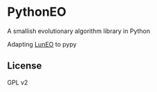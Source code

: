# PythonEO
A smallish evolutionary algorithm library in Python

Adapting [LunEO](https://github.com/JJ/LunEO) to pypy

## License
GPL v2
